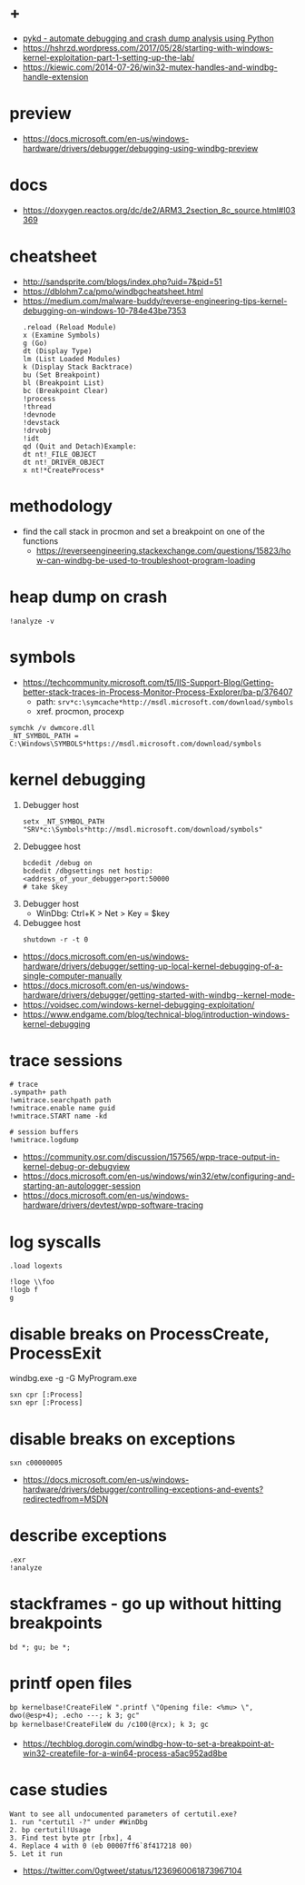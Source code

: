# +

- [pykd \- automate debugging and crash dump analysis using Python](https://githomelab.ru/pykd)
- https://hshrzd.wordpress.com/2017/05/28/starting-with-windows-kernel-exploitation-part-1-setting-up-the-lab/
- https://kiewic.com/2014-07-26/win32-mutex-handles-and-windbg-handle-extension

# preview

- https://docs.microsoft.com/en-us/windows-hardware/drivers/debugger/debugging-using-windbg-preview

# docs

- https://doxygen.reactos.org/dc/de2/ARM3_2section_8c_source.html#l03369

# cheatsheet

- http://sandsprite.com/blogs/index.php?uid=7&pid=51
- https://dblohm7.ca/pmo/windbgcheatsheet.html
- https://medium.com/malware-buddy/reverse-engineering-tips-kernel-debugging-on-windows-10-784e43be7353
    ```
    .reload (Reload Module)
    x (Examine Symbols)
    g (Go)
    dt (Display Type)
    lm (List Loaded Modules)
    k (Display Stack Backtrace)
    bu (Set Breakpoint)
    bl (Breakpoint List)
    bc (Breakpoint Clear)
    !process
    !thread
    !devnode
    !devstack
    !drvobj
    !idt
    qd (Quit and Detach)Example:
    dt nt!_FILE_OBJECT
    dt nt!_DRIVER_OBJECT
    x nt!*CreateProcess*
    ```

# methodology

- find the call stack in procmon and set a breakpoint on one of the functions
    - https://reverseengineering.stackexchange.com/questions/15823/how-can-windbg-be-used-to-troubleshoot-program-loading

# heap dump on crash

```
!analyze -v
```

# symbols

- https://techcommunity.microsoft.com/t5/IIS-Support-Blog/Getting-better-stack-traces-in-Process-Monitor-Process-Explorer/ba-p/376407
    - path: `srv*c:\symcache*http://msdl.microsoft.com/download/symbols`
    - xref. procmon, procexp

```
symchk /v dwmcore.dll
_NT_SYMBOL_PATH = C:\Windows\SYMBOLS*https://msdl.microsoft.com/download/symbols
```

# kernel debugging

1. Debugger host
    ```
    setx _NT_SYMBOL_PATH "SRV*c:\Symbols*http://msdl.microsoft.com/download/symbols"
    ```
2. Debuggee host
    ```
    bcdedit /debug on
    bcdedit /dbgsettings net hostip:<address_of_your_debugger>port:50000
    # take $key
    ```
3. Debugger host
    - WinDbg: Ctrl+K > Net > Key = $key
4. Debuggee host
    ```
    shutdown -r -t 0
    ```

- https://docs.microsoft.com/en-us/windows-hardware/drivers/debugger/setting-up-local-kernel-debugging-of-a-single-computer-manually
- https://docs.microsoft.com/en-us/windows-hardware/drivers/debugger/getting-started-with-windbg--kernel-mode-
- https://voidsec.com/windows-kernel-debugging-exploitation/
- https://www.endgame.com/blog/technical-blog/introduction-windows-kernel-debugging

# trace sessions

```
# trace
.sympath+ path
!wmitrace.searchpath path
!wmitrace.enable name guid
!wmitrace.START name -kd

# session buffers
!wmitrace.logdump
```

- https://community.osr.com/discussion/157565/wpp-trace-output-in-kernel-debug-or-debugview
- https://docs.microsoft.com/en-us/windows/win32/etw/configuring-and-starting-an-autologger-session
- https://docs.microsoft.com/en-us/windows-hardware/drivers/devtest/wpp-software-tracing

# log syscalls

```
.load logexts

!loge \\foo
!logb f
g
```

# disable breaks on ProcessCreate, ProcessExit

windbg.exe -g -G MyProgram.exe

```
sxn cpr [:Process] 
sxn epr [:Process]
```

# disable breaks on exceptions

```
sxn c00000005
```

- https://docs.microsoft.com/en-us/windows-hardware/drivers/debugger/controlling-exceptions-and-events?redirectedfrom=MSDN

# describe exceptions

```
.exr
!analyze
```

# stackframes - go up without hitting breakpoints

```
bd *; gu; be *;
```

# printf open files

```
bp kernelbase!CreateFileW ".printf \"Opening file: <%mu> \", dwo(@esp+4); .echo ---; k 3; gc"
bp kernelbase!CreateFileW du /c100(@rcx); k 3; gc
```

- https://techblog.dorogin.com/windbg-how-to-set-a-breakpoint-at-win32-createfile-for-a-win64-process-a5ac952ad8be

# case studies

```
Want to see all undocumented parameters of certutil.exe?
1. run "certutil -?" under #WinDbg
2. bp certutil!Usage
3. Find test byte ptr [rbx], 4
4. Replace 4 with 0 (eb 00007ff6`8f417218 00)
5. Let it run
```

- https://twitter.com/0gtweet/status/1236960061873967104
